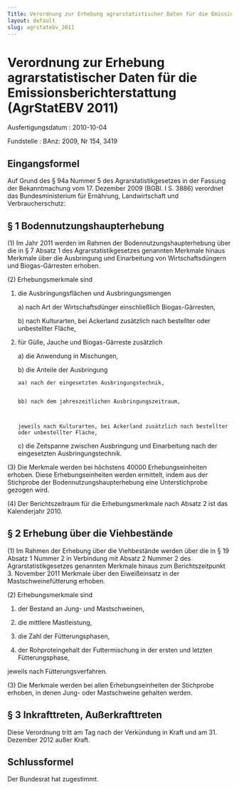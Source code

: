 ```yaml
---
Title: Verordnung zur Erhebung agrarstatistischer Daten für die Emissionsberichterstattung
layout: default
slug: agrstatebv_2011
---
```


# Verordnung zur Erhebung agrarstatistischer Daten für die Emissionsberichterstattung (AgrStatEBV 2011)

Ausfertigungsdatum
:   2010-10-04

Fundstelle
:   BAnz: 2009, Nr 154, 3419


## Eingangsformel

Auf Grund des § 94a Nummer 5 des Agrarstatistikgesetzes in der Fassung
der Bekanntmachung vom 17. Dezember 2009 (BGBl. I S. 3886) verordnet
das Bundesministerium für Ernährung, Landwirtschaft und
Verbraucherschutz:


## § 1 Bodennutzungshaupterhebung

(1) Im Jahr 2011 werden im Rahmen der Bodennutzungshaupterhebung über
die in § 7 Absatz 1 des Agrarstatistikgesetzes genannten Merkmale
hinaus Merkmale über die Ausbringung und Einarbeitung von
Wirtschaftsdüngern und Biogas-Gärresten erhoben.

(2) Erhebungsmerkmale sind

1.  die Ausbringungsflächen und Ausbringungsmengen

    a)  nach Art der Wirtschaftsdünger einschließlich Biogas-Gärresten,


    b)  nach Kulturarten, bei Ackerland zusätzlich nach bestellter oder
        unbestellter Fläche,





2.  für Gülle, Jauche und Biogas-Gärreste zusätzlich

    a)  die Anwendung in Mischungen,


    b)  die Anteile der Ausbringung

        aa) nach der eingesetzten Ausbringungstechnik,


        bb) nach dem jahreszeitlichen Ausbringungszeitraum,



        jeweils nach Kulturarten, bei Ackerland zusätzlich nach bestellter
        oder unbestellter Fläche,


    c)  die Zeitspanne zwischen Ausbringung und Einarbeitung nach der
        eingesetzten Ausbringungstechnik.







(3) Die Merkmale werden bei höchstens 40000 Erhebungseinheiten
erhoben. Diese Erhebungseinheiten werden ermittelt, indem aus der
Stichprobe der Bodennutzungshaupterhebung eine Unterstichprobe gezogen
wird.

(4) Der Berichtszeitraum für die Erhebungsmerkmale nach Absatz 2 ist
das Kalenderjahr 2010.


## § 2 Erhebung über die Viehbestände

(1) Im Rahmen der Erhebung über die Viehbestände werden über die in §
19 Absatz 1 Nummer 2 in Verbindung mit Absatz 2 Nummer 2 des
Agrarstatistikgesetzes genannten Merkmale hinaus zum Berichtszeitpunkt
3\. November 2011 Merkmale über den Eiweißeinsatz in der
Mastschweinefütterung erhoben.

(2) Erhebungsmerkmale sind

1.  der Bestand an Jung- und Mastschweinen,


2.  die mittlere Mastleistung,


3.  die Zahl der Fütterungsphasen,


4.  der Rohproteingehalt der Futtermischung in der ersten und letzten
    Fütterungsphase,



jeweils nach Fütterungsverfahren.

(3) Die Merkmale werden bei allen Erhebungseinheiten der Stichprobe
erhoben, in denen Jung- oder Mastschweine gehalten werden.


## § 3 Inkrafttreten, Außerkrafttreten

Diese Verordnung tritt am Tag nach der Verkündung in Kraft und am 31.
Dezember 2012 außer Kraft.


## Schlussformel

Der Bundesrat hat zugestimmt.

